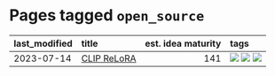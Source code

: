 # Pages tagged `open_source`

|last_modified|title|est. idea maturity|tags
|:---|:---|---:|:---|
|2023-07-14|[CLIP ReLoRA](../clip_relora.md)|141|[![](https://img.shields.io/badge/tag-experimentation-394ee4)](../tags/experimentation.md) [![](https://img.shields.io/badge/tag-open_source-426a5f)](../tags/open_source.md) [![](https://img.shields.io/badge/tag-publication-35b163)](../tags/publication.md)|